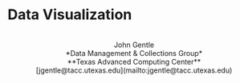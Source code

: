 # Data Visualization

<p style="padding-top: 1rem; text-align: center;">
John Gentle
<br>
*Data Management & Collections Group*
<br>
**Texas Advanced Computing Center**
<br>
[jgentle@tacc.utexas.edu](mailto:jgentle@tacc.utexas.edu)
</p>

